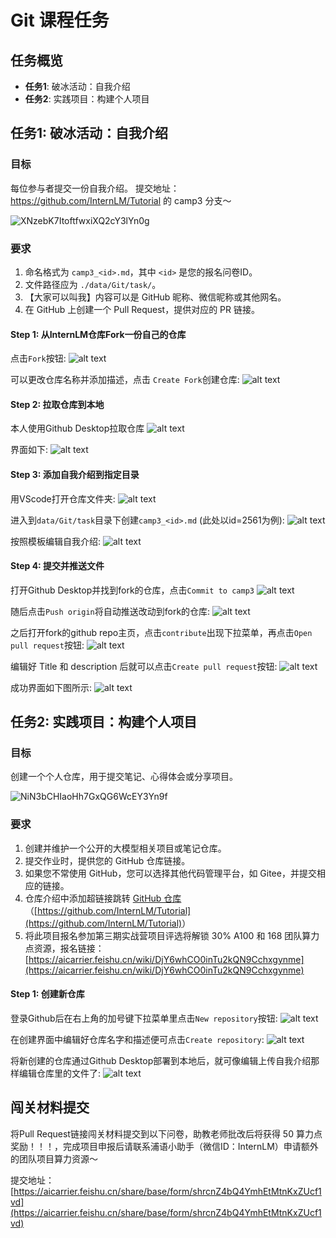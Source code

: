 # Git 课程任务

## 任务概览

- **任务1**: 破冰活动：自我介绍
- **任务2**: 实践项目：构建个人项目



## 任务1: 破冰活动：自我介绍

### 目标

每位参与者提交一份自我介绍。
提交地址：https://github.com/InternLM/Tutorial 的 camp3 分支～

![XNzebK7ItoftfwxiXQ2cY3lYn0g](https://github.com/InternLM/Tutorial/assets/160732778/bb74cc07-e806-4d17-9dbc-cca2890a9230)

### 要求

1. 命名格式为 `camp3_<id>.md`，其中 `<id>` 是您的报名问卷ID。
2. 文件路径应为 `./data/Git/task/`。
3. 【大家可以叫我】内容可以是 GitHub 昵称、微信昵称或其他网名。
4. 在 GitHub 上创建一个 Pull Request，提供对应的 PR 链接。

#### Step 1: 从InternLM仓库Fork一份自己的仓库
点击`Fork`按钮:
![alt text](./images/1_fork_repo.png)

可以更改仓库名称并添加描述，点击 `Create Fork`创建仓库:
![alt text](./images/2_create_fork.png)


#### Step 2: 拉取仓库到本地
本人使用Github Desktop拉取仓库
![alt text](./images/3_clone_forked_repo.png)

界面如下:
![alt text](./images/4_github_desktop.png)

#### Step 3: 添加自我介绍到指定目录
用VScode打开仓库文件夹:
![alt text](./images/5_vscode_open.png)

进入到`data/Git/task`目录下创建`camp3_<id>.md` (此处以id=2561为例):
![alt text](./images/6_create_md.png)

按照模板编辑自我介绍:
![alt text](./images/7_edit_md.png)

#### Step 4: 提交并推送文件
打开Github Desktop并找到fork的仓库，点击`Commit to camp3`
![alt text](./images/8_submit_md.png)

随后点击`Push origin`将自动推送改动到fork的仓库:
![alt text](./images/9_push_md.png)

之后打开fork的github repo主页，点击`contribute`出现下拉菜单，再点击`Open pull request`按钮:
![alt text](./images/10_pull_request_md.png)

编辑好 Title 和 description 后就可以点击`Create pull request`按钮:
![alt text](./images/11_create_pull.png)

成功界面如下图所示:
![alt text](./images/12_pull_succeed.png)


## 任务2: 实践项目：构建个人项目

### 目标

创建一个个人仓库，用于提交笔记、心得体会或分享项目。

![NiN3bCHIaoHh7GxQG6WcEY3Yn9f](https://github.com/InternLM/Tutorial/assets/160732778/c76691e7-eb21-435f-a0ed-4a6b62e569e4)

### 要求

1. 创建并维护一个公开的大模型相关项目或笔记仓库。
2. 提交作业时，提供您的 GitHub 仓库链接。
3. 如果您不常使用 GitHub，您可以选择其他代码管理平台，如 Gitee，并提交相应的链接。
4. 仓库介绍中添加超链接跳转 [GitHub 仓库](https://github.com/InternLM/Tutorial)（<u>[https://github.com/InternLM/Tutorial](https://github.com/InternLM/Tutorial)</u>）
5. 将此项目报名参加第三期实战营项目评选将解锁 30% A100 和 168 团队算力点资源，报名链接：[https://aicarrier.feishu.cn/wiki/DjY6whCO0inTu2kQN9Cchxgynme](https://aicarrier.feishu.cn/wiki/DjY6whCO0inTu2kQN9Cchxgynme)

#### Step 1: 创建新仓库
登录Github后在右上角的加号键下拉菜单里点击`New repository`按钮:
![alt text](./images/13_new_repo.png)

在创建界面中编辑好仓库名字和描述便可点击`Create repository`:
![alt text](./images/14_create_new_repo.png)

将新创建的仓库通过Github Desktop部署到本地后，就可像编辑上传自我介绍那样编辑仓库里的文件了:
![alt text](./images/14_create_new_repo.png)

## 闯关材料提交

将Pull Request链接闯关材料提交到以下问卷，助教老师批改后将获得 50 算力点奖励！！！，完成项目申报后请联系浦语小助手（微信ID：InternLM）申请额外的团队项目算力资源～

提交地址：[https://aicarrier.feishu.cn/share/base/form/shrcnZ4bQ4YmhEtMtnKxZUcf1vd](https://aicarrier.feishu.cn/share/base/form/shrcnZ4bQ4YmhEtMtnKxZUcf1vd)